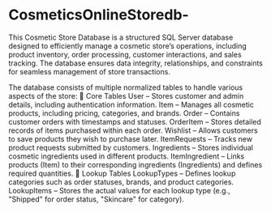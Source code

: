 # CosmeticsOnlineStoredb-
This Cosmetic Store Database is a structured SQL Server database designed to efficiently manage a cosmetic store’s operations, including product inventory, order processing, customer interactions, and sales tracking. The database ensures data integrity, relationships, and constraints for seamless management of store transactions.

The database consists of multiple normalized tables to handle various aspects of the store:
🔹 Core Tables
User – Stores customer and admin details, including authentication information.
Item – Manages all cosmetic products, including pricing, categories, and brands.
Order – Contains customer orders with timestamps and statuses.
OrderItem – Stores detailed records of items purchased within each order.
Wishlist – Allows customers to save products they wish to purchase later.
ItemRequests – Tracks new product requests submitted by customers.
Ingredients – Stores individual cosmetic ingredients used in different products.
ItemIngredient – Links products (Item) to their corresponding ingredients (Ingredients) and defines required quantities.
🔹 Lookup Tables
LookupTypes – Defines lookup categories such as order statuses, brands, and product categories.
LookupItems – Stores the actual values for each lookup type (e.g., "Shipped" for order status, "Skincare" for category).
